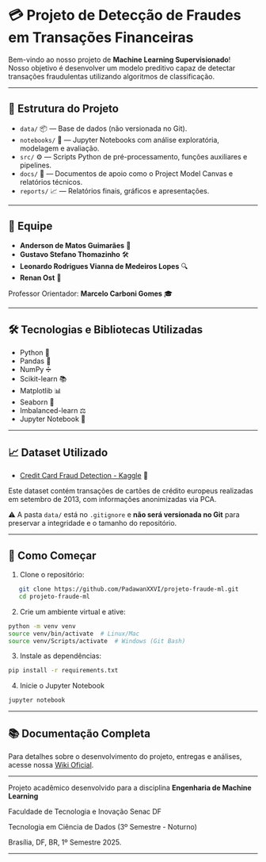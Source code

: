 # 💳 Projeto de Detecção de Fraudes em Transações Financeiras

Bem-vindo ao nosso projeto de **Machine Learning Supervisionado**!  
Nosso objetivo é desenvolver um modelo preditivo capaz de detectar transações fraudulentas utilizando algoritmos de classificação.

---

## 📂 Estrutura do Projeto

- `data/` 📦 — Base de dados (não versionada no Git).
- `notebooks/` 📓 — Jupyter Notebooks com análise exploratória, modelagem e avaliação.
- `src/` ⚙️ — Scripts Python de pré-processamento, funções auxiliares e pipelines.
- `docs/` 📑 — Documentos de apoio como o Project Model Canvas e relatórios técnicos.
- `reports/` 📈 — Relatórios finais, gráficos e apresentações.

---

## 👥 Equipe

- **Anderson de Matos Guimarães** 🧠
- **Gustavo Stefano Thomazinho** 🛠️
- **Leonardo Rodrigues Vianna de Medeiros Lopes** 🔍
- **Renan Ost** 🧪

Professor Orientador: **Marcelo Carboni Gomes** 🎓

---

## 🛠️ Tecnologias e Bibliotecas Utilizadas

- Python 🐍
- Pandas 🐼
- NumPy ➗
- Scikit-learn 📚
- Matplotlib 📊
- Seaborn 🌊
- Imbalanced-learn ⚖️
- Jupyter Notebook 📓

---

## 📈 Dataset Utilizado

- [Credit Card Fraud Detection - Kaggle](https://www.kaggle.com/datasets/mlg-ulb/creditcardfraud) 🔗

Este dataset contém transações de cartões de crédito europeus realizadas em setembro de 2013, com informações anonimizadas via PCA.

⚠️ A pasta `data/` está no `.gitignore` e **não será versionada no Git** para preservar a integridade e o tamanho do repositório.

---

## 🚀 Como Começar

1. Clone o repositório:

```bash
   git clone https://github.com/PadawanXXVI/projeto-fraude-ml.git
   cd projeto-fraude-ml
```

2. Crie um ambiente virtual e ative:

```bash
python -m venv venv
source venv/bin/activate  # Linux/Mac
source venv/Scripts/activate  # Windows (Git Bash)
```

3. Instale as dependências:

```bash
pip install -r requirements.txt
```

4. Inicie o Jupyter Notebook

```bash
jupyter notebook
```

---

## 📚 Documentação Completa

Para detalhes sobre o desenvolvimento do projeto, entregas e análises, acesse nossa [Wiki Oficial](https://github.com/PadawanXXVI/projeto-fraude-ml/wiki).

---

Projeto acadêmico desenvolvido para a disciplina **Engenharia de Machine Learning**

Faculdade de Tecnologia e Inovação Senac DF

Tecnologia em Ciência de Dados (3º Semestre - Noturno)

Brasília, DF, BR, 1º Semestre 2025.

---
